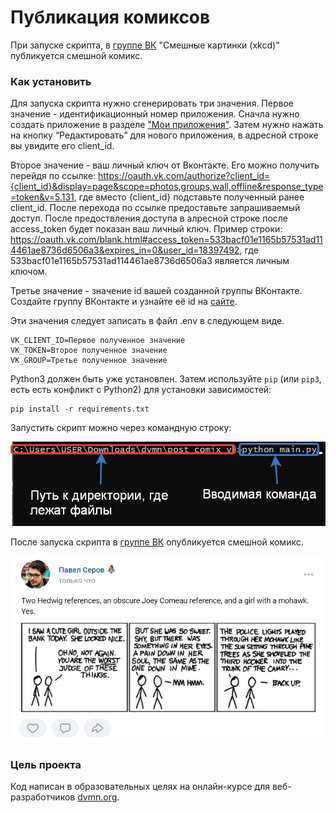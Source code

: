 # Публикация комиксов

При запуске скрипта, в [группе ВК](https://vk.com/club212629556) "Смешные картинки (xkcd)" публикуется смешной комикс.

### Как установить

Для запуска скрипта нужно сгенерировать три значения.
Первое значение - идентификационный номер приложения. Сначла нужно создать приложение в разделе ["Мои приложения"](https://vk.com/dev).
Затем нужно нажать на кнопку “Редактировать” для нового приложения, в адресной строке вы увидите его client_id.

Второе значение - ваш личный ключ от Вконтакте. Его можно получить перейдя по ссылке: https://oauth.vk.com/authorize?client_id={client_id}&display=page&scope=photos,groups,wall,offline&response_type=token&v=5.131, где вместо {client_id} подставьте полученный ранее client_id. После перехода по ссылке предоставьте запрашиваемый доступ.
После предоствления доступа в алресной строке после access_token будет показан ваш личный ключ. Пример строки: https://oauth.vk.com/blank.html#access_token=533bacf01e1165b57531ad114461ae8736d6506a3&expires_in=0&user_id=18397492, где 533bacf01e1165b57531ad114461ae8736d6506a3 является личным ключом.

Третье значение - значение id вашей созданной группы ВКонтакте. Создайте группу ВКонтакте и узнайте её id на [сайте](https://regvk.com/id/).

Эти значения следует записать в файл .env в следующем виде.

```
VK_CLIENT_ID=Первое полученное значение
VK_TOKEN=Второе полученное значение
VK_GROUP=Третье полученное значение
```

Python3 должен быть уже установлен. 
Затем используйте `pip` (или `pip3`, есть есть конфликт с Python2) для установки зависимостей:
```
pip install -r requirements.txt
```

Запустить скрипт можно через командную строку:

![Пример запуска скрипта](run_example.png)

После запуска скрипта в [группе ВК](https://vk.com/club212629556) опубликуется смешной комикс.

![Пример работы скрипта](example.png)

### Цель проекта

Код написан в образовательных целях на онлайн-курсе для веб-разработчиков [dvmn.org](https://dvmn.org/).
